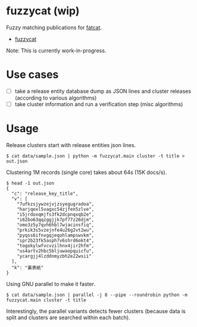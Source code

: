 # fuzzycat (wip)

Fuzzy matching publications for [fatcat](https://fatcat.wiki).

* [fuzzycat](https://pypi.org/project/fuzzycat/)

Note: This is currently work-in-progress.

# Use cases

* [ ] take a release entity database dump as JSON lines and cluster releases
  (according to various algorithms)
* [ ] take cluster information and run a verification step (misc algorithms)

# Usage

Release clusters start with release entities json lines.

```shell
$ cat data/sample.json | python -m fuzzycat.main cluster -t title > out.json
```

Clustering 1M records (single core) takes about 64s (15K docs/s).

```shell
$ head -1 out.json
{
  "c": "release_key_title",
  "v": [
    "7ufkzsjywzejvjzsyegugradoa",
    "harjqexl5vagxc54zjfen5zlve",
    "i5jrdoxqmjfs3fk2dcpnqxqb2e",
    "i62bo63qqzggjjk7pf77z26djm",
    "omo3z5y7qvh6hbl7wjacinsfiq",
    "prkik3s5vzejnfe4u26g2vt2wu",
    "pyqss6ifnvgqjeqohlampswvkm",
    "spr2b23fk5asph7v6shrd6okt4",
    "togokylwfvcvzilhnx4jir2hfm",
    "us4artv2hbc5bljuwaopquicfu",
    "ycargjj4lzddnmyzbh2e22wsii"
  ],
  "k": "裏表紙"
}
```

Using GNU parallel to make it faster.

```
$ cat data/sample.json | parallel -j 8 --pipe --roundrobin python -m fuzzycat.main cluster -t title
```

Interestingly, the parallel variants detects fewer clusters (because data is
split and clusters are searched within each batch).
